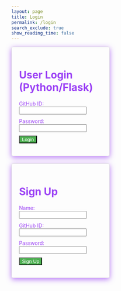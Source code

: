 ```yaml
---
layout: page 
title: Login
permalink: /login
search_exclude: true
show_reading_time: false 
---
```

<html lang="en">
<head>
  <meta charset="UTF-8">
  <meta name="viewport" content="width=device-width, initial-scale=1.0">
  <title>Login / Sign Up</title>
  <style>
    /* Apply the color to all text elements */
    body, h1, h2, h3, h4, h5, h6, p, label, button, input, textarea {
        color: #9b42f5;
    }
    .login-container {
        display: flex;
        justify-content: space-between;
        flex-wrap: wrap; /* allows the cards to wrap onto the next line if the screen is too small */
    }
    .login-card, .signup-card {
        margin-top: 0; /* remove the top margin */
        width: 45%;
        border: 1px solid #ddd;
        border-radius: 5px;
        padding: 20px;
        box-shadow: 0px 4px 15px rgba(155, 66, 245, 0.7); /* Purple shadow */
        margin-bottom: 20px;
        overflow-x: auto; /* Enable horizontal scrolling */
    }
    button {
        color: white; /* Maintain white color for button text */
        background-color: #4CAF50; /* Button background */
    }
    input, textarea {
        color: black; /* Ensure input text is readable */
    }
    p, label {
        margin: 10px 0;
    }
  </style>
</head>
<body>
  <div class="login-container">
      <!-- Python Login Form -->
      <div class="login-card">
          <h1 id="pythonTitle">User Login (Python/Flask)</h1>
          <form id="pythonForm" onsubmit="pythonLogin(); return false;">
              <p>
                  <label>
                      GitHub ID:
                      <input type="text" name="uid" id="uid" required>
                  </label>
              </p>
              <p>
                  <label>
                      Password:
                      <input type="password" name="password" id="password" required>
                  </label>
              </p>
              <p>
                  <button type="submit">Login</button>
              </p>
              <p id="message" style="color: red;"></p>
          </form>
      </div>
      <div class="signup-card">
          <h1 id="signupTitle">Sign Up</h1>
          <form id="signupForm" onsubmit="signup(); return false;">
              <p>
                  <label>
                      Name:
                      <input type="text" name="name" id="name" required>
                  </label>
              </p>
              <p>
                  <label>
                      GitHub ID:
                      <input type="text" name="signupUid" id="signupUid" required>
                  </label>
              </p>
              <p>
                  <label>
                      Password:
                      <input type="password" name="signupPassword" id="signupPassword" required>
                  </label>
              </p>
              <p>
                  <button type="submit">Sign Up</button>
              </p>
              <p id="signupMessage" style="color: green;"></p>
          </form>
      </div>
  </div>

  <script type="module">
      import { login, pythonURI, fetchOptions } from '{{site.baseurl}}/assets/js/api/config.js';

      // Function to handle Python login
      window.pythonLogin = function() {
          const options = {
              URL: `${pythonURI}/api/authenticate`,
              callback: pythonDatabase,
              message: "message",
              method: "POST",
              cache: "no-cache",
              body: {
                  uid: document.getElementById("uid").value,
                  password: document.getElementById("password").value,
              }
          };
          login(options);
      }

      // Function to handle signup
      window.signup = function() {
      const signupButton = document.querySelector(".signup-card button");

      // Disable the button and change its color
      signupButton.disabled = true;
      signupButton.style.backgroundColor = '#d3d3d3'; // Light gray to indicate disabled state

      const signupOptions = {
          URL: `${pythonURI}/api/user`,
          method: "POST",
          cache: "no-cache",
          body: {
              name: document.getElementById("name").value,
              uid: document.getElementById("signupUid").value,
              password: document.getElementById("signupPassword").value,
          }
      };

      fetch(signupOptions.URL, {
          method: signupOptions.method,
          headers: {
              "Content-Type": "application/json"
          },
          body: JSON.stringify(signupOptions.body)
      })
      .then(response => {
          if (!response.ok) {
              throw new Error(`Signup failed: ${response.status}`);
          }
          return response.json();
      })
      .then(data => {
          document.getElementById("signupMessage").textContent = "Signup successful!";
          // Optionally redirect to login page or handle as needed
          // window.location.href = '{{site.baseurl}}/profile';
      })
      .catch(error => {
          console.error("Signup Error:", error);
          document.getElementById("signupMessage").textContent = `Signup Error: ${error.message}`;
          // Re-enable the button if there is an error
          signupButton.disabled = false;
          signupButton.style.backgroundColor = ''; // Reset to default color
      });
  }


      // Function to fetch and display Python data
      function pythonDatabase() {
          const URL = `${pythonURI}/api/id`;

          fetch(URL, fetchOptions)
              .then(response => {
                  if (!response.ok) {
                      throw new Error(`Flask server response: ${response.status}`);
                  }
                  return response.json();
              })
              .then(data => {
                  window.location.href = '{{site.baseurl}}/profile';
              })
              .catch(error => {
                  console.error("Python Database Error:", error);
                  const errorMsg = `Python Database Error: ${error.message}`;
              });
      }

      // Call relevant database functions on the page load
      window.onload = function() {
           pythonDatabase();
      };
  </script>
</body>
</html>
